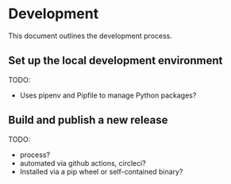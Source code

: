 # Development

This document outlines the development process.


## Set up the local development environment

TODO:
- Uses pipenv and Pipfile to manage Python packages?


## Build and publish a new release

TODO:
- process?
- automated via github actions, circleci?
- Installed via a pip wheel or self-contained binary?
